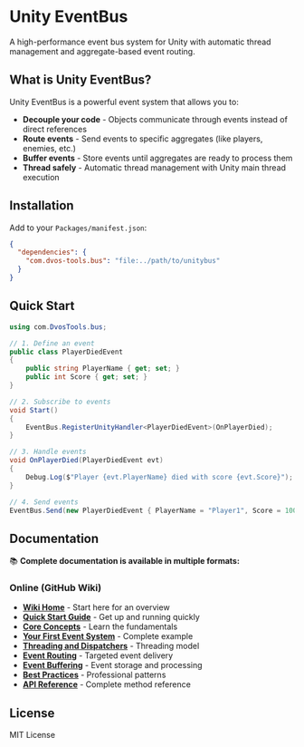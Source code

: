 # Unity EventBus

A high-performance event bus system for Unity with automatic thread management and aggregate-based event routing.

## What is Unity EventBus?

Unity EventBus is a powerful event system that allows you to:
- **Decouple your code** - Objects communicate through events instead of direct references
- **Route events** - Send events to specific aggregates (like players, enemies, etc.)
- **Buffer events** - Store events until aggregates are ready to process them
- **Thread safely** - Automatic thread management with Unity main thread execution

## Installation

Add to your `Packages/manifest.json`:
```json
{
  "dependencies": {
    "com.dvos-tools.bus": "file:../path/to/unitybus"
  }
}
```

## Quick Start

```csharp
using com.DvosTools.bus;

// 1. Define an event
public class PlayerDiedEvent
{
    public string PlayerName { get; set; }
    public int Score { get; set; }
}

// 2. Subscribe to events
void Start()
{
    EventBus.RegisterUnityHandler<PlayerDiedEvent>(OnPlayerDied);
}

// 3. Handle events
void OnPlayerDied(PlayerDiedEvent evt)
{
    Debug.Log($"Player {evt.PlayerName} died with score {evt.Score}");
}

// 4. Send events
EventBus.Send(new PlayerDiedEvent { PlayerName = "Player1", Score = 1000 });
```

## Documentation

📚 **Complete documentation is available in multiple formats:**

### Online (GitHub Wiki)
- **[Wiki Home](https://github.com/dvos-tools/eventbus/wiki)** - Start here for an overview
- **[Quick Start Guide](https://github.com/dvos-tools/eventbus/wiki/Quick-Start-Guide)** - Get up and running quickly
- **[Core Concepts](https://github.com/dvos-tools/eventbus/wiki/Core-Concepts)** - Learn the fundamentals
- **[Your First Event System](https://github.com/dvos-tools/eventbus/wiki/Your-First-Event-System)** - Complete example
- **[Threading and Dispatchers](https://github.com/dvos-tools/eventbus/wiki/Threading-and-Dispatchers)** - Threading model
- **[Event Routing](https://github.com/dvos-tools/eventbus/wiki/Event-Routing)** - Targeted event delivery
- **[Event Buffering](https://github.com/dvos-tools/eventbus/wiki/Event-Buffering)** - Event storage and processing
- **[Best Practices](https://github.com/dvos-tools/eventbus/wiki/Best-Practices)** - Professional patterns
- **[API Reference](https://github.com/dvos-tools/eventbus/wiki/API-Reference)** - Complete method reference

## License

MIT License